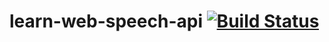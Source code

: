 # learn-web-speech-api [![Build Status](https://travis-ci.org/LasaleFamine/learn-web-speech-api.svg?branch=master)](https://travis-ci.org/LasaleFamine/learn-web-speech-api)
